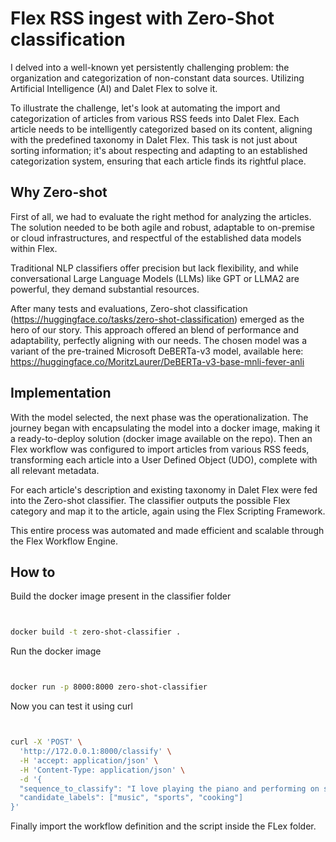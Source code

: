 # Flex RSS ingest with Zero-Shot classification

I delved into a well-known yet persistently challenging problem: the organization and categorization of non-constant data sources. Utilizing  Artificial Intelligence (AI) and Dalet Flex to solve it.

To illustrate the challenge, let's look at automating the import and categorization of articles from various RSS feeds into Dalet Flex. Each article needs to be intelligently categorized based on its content, aligning with the predefined taxonomy in Dalet Flex. This task is not just about sorting information; it's about respecting and adapting to an established categorization system, ensuring that each article finds its rightful place.

## Why Zero-shot

First of all, we had to evaluate the right method for analyzing the articles. The solution needed to be both agile and robust, adaptable to on-premise or cloud infrastructures, and respectful of the established data models within Flex. 

Traditional NLP classifiers offer precision but lack flexibility, and while conversational Large Language Models (LLMs) like GPT or LLMA2 are powerful, they demand substantial resources.

After many tests and evaluations, Zero-shot classification (https://huggingface.co/tasks/zero-shot-classification) emerged as the hero of our story. This approach offered an blend of performance and adaptability, perfectly aligning with our needs. The chosen model was a variant of the pre-trained Microsoft DeBERTa-v3 model, available here: https://huggingface.co/MoritzLaurer/DeBERTa-v3-base-mnli-fever-anli

## Implementation

With the model selected, the next phase was the operationalization. The journey began with encapsulating the model into a docker image, making it a ready-to-deploy solution (docker image available on the repo).  Then an Flex workflow was configured to import articles from various RSS feeds, transforming each article into a User Defined Object (UDO), complete with all relevant metadata. 

For each article's description and existing taxonomy in Dalet Flex were fed into the Zero-shot classifier.  The classifier outputs the possible Flex category and  map it to the article, again using the Flex Scripting Framework. 

This entire process was automated and made efficient and scalable through the Flex Workflow Engine.

## How to 

Build the docker image present in the classifier folder


```bash


docker build -t zero-shot-classifier .

```


Run the docker image

```bash


docker run -p 8000:8000 zero-shot-classifier

```

Now you can test it using curl


```bash


curl -X 'POST' \
  'http://172.0.0.1:8000/classify' \
  -H 'accept: application/json' \
  -H 'Content-Type: application/json' \
  -d '{
  "sequence_to_classify": "I love playing the piano and performing on stage.",
  "candidate_labels": ["music", "sports", "cooking"]
}'

```


Finally import the workflow definition and the script inside the FLex folder.

